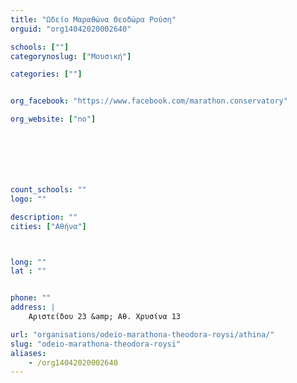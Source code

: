 ```yaml
---
title: "Ωδείο Μαραθώνα Θεοδώρα Ρούση"
orguid: "org14042020002640"

schools: [""]
categorynoslug: ["Μουσική"]

categories: [""]


org_facebook: "https://www.facebook.com/marathon.conservatory"

org_website: ["no"]







count_schools: ""
logo: ""

description: ""
cities: ["Αθήνα"]



long: ""
lat : ""


phone: ""
address: |
    Αριστείδου 23 &amp; Αθ. Χρυσίνα 13

url: "organisations/odeio-marathona-theodora-roysi/athina/"
slug: "odeio-marathona-theodora-roysi"
aliases:
    - /org14042020002640
---
```



